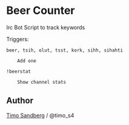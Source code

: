 Beer Counter
===================

Irc Bot Script to track keywords

Triggers:

	beer, tsih, olut, tsst, kork, sihh, sihahti
	
		Add one

	!beerstat

		Show channel stats

Author 
------

[Timo Sandberg](mailto:warren@iki.fi) / @timo_s4
